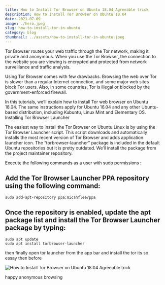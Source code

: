 ```yaml
---
title: How to Install Tor Browser on Ubuntu 18.04 Agreeable trick
description: How to Install Tor Browser on Ubuntu 18.04
date: 2021-07-09
image: ./hero.jpeg
slug: how-to-install-tor-in-ubuntu
category: blog
thumbnail: ../assets/how-to-install-tor-in-ubuntu.jpeg
---
```


Tor Browser routes your web traffic through the Tor network, making it private and anonymous. When you use the Tor Browser, the connection to the website you are viewing is encrypted and protected from network surveillance and traffic analysis.

Using Tor Browser comes with few drawbacks. Browsing the web over Tor is slower than a regular Internet connection, and some major web sites block Tor users. Also, in some countries, Tor is illegal or blocked by the government-enforced firewall.

In this tutorials, we’ll explain how to install Tor web browser on Ubuntu 18.04. The same instructions apply for Ubuntu 16.04 and any other Ubuntu-based distribution, including Kubuntu, Linux Mint and Elementary OS.
Installing Tor Browser Launcher

The easiest way to install the Tor Browser on Ubuntu Linux is by using the Tor Browser Launcher script. This script downloads and automatically installs the most recent version of Tor Browser and adds application launcher icon. The “torbrowser-launcher” package is included in the default Ubuntu repositories but it is pretty outdated. We’ll install the package from the project maintainer repository.

Execute the following commands as a user with sudo permissions :

## Add the Tor Browser Launcher PPA repository using the following command:

```
sudo add-apt-repository ppa:micahflee/ppa
```

## Once the repository is enabled, update the apt package list and install the Tor Browser Launcher package by typing:

```
sudo apt update
sudo apt install torbrowser-launcher
```

then finally open tor launcher from the app bar and install the tor
its so essay then before

![How to Install Tor Browser on Ubuntu 18.04 Agreeable trick](https://cdn.hashnode.com/res/hashnode/image/upload/v1616727926219/QZfOOXFnz.gif)

happy anonymous browsing

